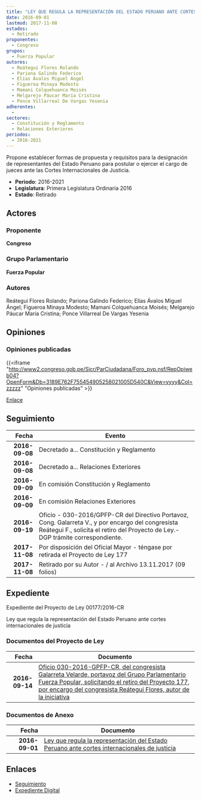 ```yaml
---
title: "LEY QUE REGULA LA REPRESENTACIÓN DEL ESTADO PERUANO ANTE CORTES INTERNACIONALES DE JUSTICIA"
date: 2016-09-01
lastmod: 2017-11-08
estados: 
  - Retirado
proponentes: 
  - Congreso
grupos: 
  - Fuerza Popular
autores: 
  - Reátegui Flores Rolando
  - Pariona Galindo Federico
  - Elías Ávalos Miguel Ángel
  - Figueroa Minaya Modesto
  - Mamani Colquehuanca Moisés
  - Melgarejo Páucar María Cristina
  - Ponce Villarreal De Vargas Yesenia
adherentes: 
  - 
sectores: 
  - Constitución y Reglamento
  - Relaciones Exteriores
periodos: 
  - 2016-2021
---
```


Propone establecer formas de propuesta y requisitos para la designación de representantes del Estado Peruano para postular o ejercer el cargo de jueces ante las Cortes Internacionales de Justicia.

- **Periodo**: 2016-2021
- **Legislatura**: Primera Legislatura Ordinaria 2016
- **Estado**: Retirado

## Actores

### Proponente

**Congreso**

### Grupo Parlamentario

**Fuerza Popular**

### Autores

Reátegui Flores Rolando; Pariona Galindo Federico; Elías Ávalos Miguel Ángel; Figueroa Minaya Modesto; Mamani Colquehuanca Moisés; Melgarejo Páucar María Cristina; Ponce Villarreal De Vargas Yesenia


## Opiniones

### Opiniones publicadas

{{<iframe "http://www2.congreso.gob.pe/Sicr/ParCiudadana/Foro_pvp.nsf/RepOpiweb04?OpenForm&Db=3189E762F755454905258021005D540C&View=yyyy&Col=zzzzz" "Opiniones publicadas" >}}

[Enlace](http://www2.congreso.gob.pe/Sicr/ParCiudadana/Foro_pvp.nsf/RepOpiweb04?OpenForm&Db=3189E762F755454905258021005D540C&View=yyyy&Col=zzzzz)

## Seguimiento

| Fecha | Evento |
|------:|--------|
| **2016-09-08** | Decretado a... Constitución y Reglamento|
| **2016-09-08** | Decretado a... Relaciones Exteriores|
| **2016-09-09** | En comisión Constitución y Reglamento|
| **2016-09-09** | En comisión Relaciones Exteriores|
| **2016-09-19** | Oficio - 030-2016/GPFP-CR del Directivo Portavoz, Cong. Galarreta V., y por encargo del congresista Reátegui F., solicita el retiro del Proyecto de Ley.-DGP trámite correspondiente.|
| **2017-11-08** | Por disposición del Oficial Mayor - téngase por retirada el Proyecto de Ley 177|
| **2017-11-08** | Retirado por su Autor - / al Archivo 13.11.2017 (09 folios)|


## Expediente

Expediente del Proyecto de Ley 00177/2016-CR

Ley que regula la representación del Estado Peruano ante cortes internacionales de justicia


### Documentos del Proyecto de Ley

| Fecha | Documento |
|------:|--------|
| **2016-09-14** | [Oficio 030-2016-GPFP-CR, del congresista Galarreta Velarde, portavoz del Grupo Parlamentario Fuerza Popular, solicitando el retiro del Proyecto 177, por encargo del congresista Reátegui Flores, autor de la iniciativa](http://www.leyes.congreso.gob.pe/Documentos/2016_2021/Oficios/Congresistas/OFICIO-030-2016-GPFP-CR.pdf) |

### Documentos de Anexo

| Fecha | Documento |
|------:|--------|
| **2016-09-01** | [Ley que regula la representación del Estado Peruano ante cortes internacionales de justicia](http://www.leyes.congreso.gob.pe/Documentos/2016_2021/Proyectos_de_Ley_y_de_Resoluciones_Legislativas/PL0017720160901..pdf) |

## Enlaces 

- [Seguimiento](http://www2.congreso.gob.pehttp://www2.congreso.gob.pe/Sicr/TraDocEstProc/CLProLey2016.nsf/f7fff46988ca05b1052578e100829cc7/b204059b0345c14e0525802100548620?OpenDocument)
- [Expediente Digital](http://www2.congreso.gob.pehttp://www2.congreso.gob.pe/Sicr/TraDocEstProc/CLProLey2016.nsf/f7fff46988ca05b1052578e100829cc7/b204059b0345c14e0525802100548620?OpenDocument&Click=05257FB7005EB655.eb71d0cf91d8294e05256cdf006b5706/$Body/0.1C6C)
